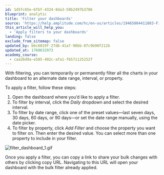 ```yaml
---
id: 1d5fc65e-6fbf-4324-8da3-50b2497b3786
blueprint: analytic
title: 'Filter your dashboards'
source: 'https://help.amplitude.com/hc/en-us/articles/19465004411803-Filter-your-dashboards'
this_article_will_help_you:
  - 'Apply filters to your dashboards'
landing: false
exclude_from_sitemap: false
updated_by: b6c6019f-27db-41a7-98bb-07c9b90f212b
updated_at: 1760632973
academy_course:
  - caa26d9a-e585-492c-afa1-f6571125252f
---
```

With filtering, you can temporarily or permanently filter all the charts in your dashboard to an alternate date range, interval, or property.

To apply a filter, follow these steps:

1. Open the dashboard where you’d like to apply a filter.
2. To filter by interval, click the *Daily* dropdown and select the desired interval.
3. To filter by date range, click one of the preset values—last seven days, 30 days, 60 days, or 90 days—or set the date range manually, using the date picker.
4. To filter by property, click *Add Filter* and choose the property you want to filter on. Then enter the desired value. You can select more than one property to include in your filter.

![filter_dashboard_1.gif](/docs/output/img/analytics/filter-dashboard-1-gif.gif)

Once you apply a filter, you can copy a link to share your bulk changes with others by clicking copy URL. Navigating to this URL will open your dashboard with the bulk filter already applied.